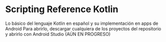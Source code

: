 # Scripting Reference Kotlin
Lo básico del lenguaje Kotlin en español y su implementación en apps de Android
Para abrirlo, descargar cualquiera de los proyectos del repositorio y abrirlo con Android Studio
(AÚN EN PROGRESO)
